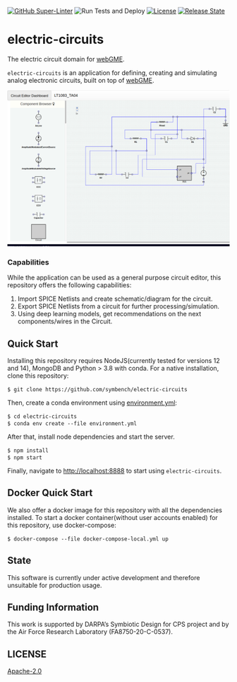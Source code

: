 [![GitHub Super-Linter](https://github.com/umesh-timalsina/electric-circuits/workflows/Lint%20Code%20Base/badge.svg
)](https://github.com/marketplace/actions/super-linter)
![Run Tests and Deploy](https://github.com/symbench/electric-circuits/workflows/Run%20Tests%20and%20Deploy/badge.svg?branch=master)
[![License](https://img.shields.io/badge/license-Apache%202.0-blue.svg)](./LICENSE)
[![Release State](https://img.shields.io/badge/state-beta-yellow.svg)](https://img.shields.io/badge/state-beta-yellow.svg)

# electric-circuits
The electric circuit domain for [webGME](https://webgme.org).

`electric-circuits` is an application for defining, creating and simulating analog electronic circuits, built on top of [webGME](https://webgme.org).

![circuit-editor](./images/circuit-editor.png)

### Capabilities
While the application can be used as a general purpose circuit editor, this repository offers the following capabilities:

1. Import SPICE Netlists and create schematic/diagram for the circuit.
2. Export SPICE Netlists from a circuit for further processing/simulation.
3. Using deep learning models, get recommendations on the next components/wires in the Circuit.


## Quick Start
Installing this repository requires NodeJS(currently tested for versions 12 and 14), MongoDB and Python > 3.8 with conda. For a native installation, clone this repository:

```shell
$ git clone https://github.com/symbench/electric-circuits
```
Then, create a conda environment using [environment.yml](./environment.yml):
```shell
$ cd electric-circuits
$ conda env create --file environment.yml
```
After that, install node dependencies and start the server.
```shell
$ npm install
$ npm start
```

Finally, navigate to [http://localhost:8888](http://localhost:8888) to start using `electric-circuits`.

## Docker Quick Start
We also offer a docker image for this repository with all the dependencies installed. To start a docker container(without user accounts enabled) for this repository, use docker-compose:

```shell
$ docker-compose --file docker-compose-local.yml up
```

## State
This software is currently under active development and therefore unsuitable for production usage.

## Funding Information
This work is supported by DARPA’s Symbiotic Design for CPS project and by the Air Force Research Laboratory (FA8750-20-C-0537).

## LICENSE
[Apache-2.0](./LICENSE)

